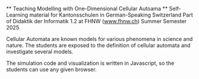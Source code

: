 ** Teaching Modelling with One-Dimensional Cellular Autoama **
Self-Learning material for Kantonsschulen in German-Speaking Switzerland 
Part of Didaktik der Informatik 1.2 at FHNW (www.fhnw.ch) 
Summer Semester 2025

Cellular Automata are known models for various phenomena in science and nature. 
The students are exposed to the definition of cellular automata and investigate several models. 

The simulation code and visualization is written in Javascript, so the students can 
use any given browser.

